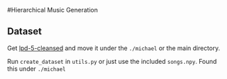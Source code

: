 #Hierarchical Music Generation

## Dataset
Get [lpd-5-cleansed](https://drive.google.com/uc?id=1XJ648WDMjRilbhs4hE3m099ZQIrJLvUB&export=download) and move it under the `./michael` or the main directory.

Run `create_dataset` in `utils.py` or just use the included `songs.npy`. Found this under `./michael`
